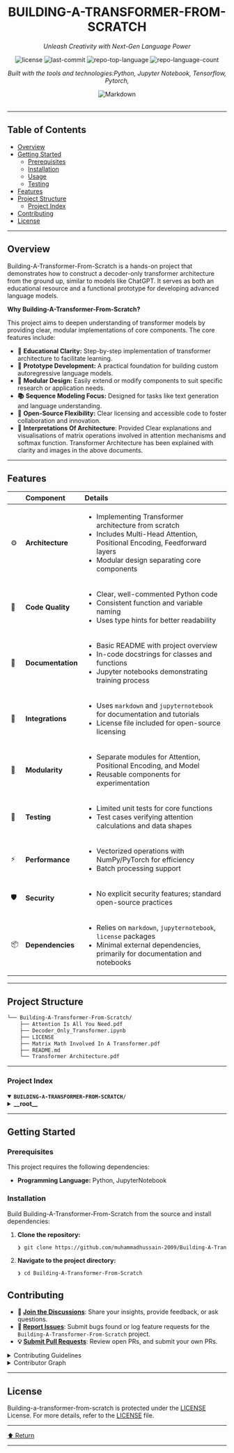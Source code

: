 <div id="top">

<!-- HEADER STYLE: CLASSIC -->
<div align="center">


# BUILDING-A-TRANSFORMER-FROM-SCRATCH

<em>Unleash Creativity with Next-Gen Language Power</em>

<!-- BADGES -->
<img src="https://img.shields.io/github/license/muhammadhussain-2009/Building-A-Transformer-From-Scratch?style=flat&logo=opensourceinitiative&logoColor=white&color=0080ff" alt="license">
<img src="https://img.shields.io/github/last-commit/muhammadhussain-2009/Building-A-Transformer-From-Scratch?style=flat&logo=git&logoColor=white&color=0080ff" alt="last-commit">
<img src="https://img.shields.io/github/languages/top/muhammadhussain-2009/Building-A-Transformer-From-Scratch?style=flat&color=0080ff" alt="repo-top-language">
<img src="https://img.shields.io/github/languages/count/muhammadhussain-2009/Building-A-Transformer-From-Scratch?style=flat&color=0080ff" alt="repo-language-count">

<em>Built with the tools and technologies:Python, Jupyter Notebook, Tensorflow, Pytorch, </em>

<img src="https://img.shields.io/badge/Markdown-000000.svg?style=flat&logo=Markdown&logoColor=white" alt="Markdown">

</div>
<br>

---

## Table of Contents

- [Overview](#overview)
- [Getting Started](#getting-started)
    - [Prerequisites](#prerequisites)
    - [Installation](#installation)
    - [Usage](#usage)
    - [Testing](#testing)
- [Features](#features)
- [Project Structure](#project-structure)
    - [Project Index](#project-index)
- [Contributing](#contributing)
- [License](#license)

---

## Overview

Building-A-Transformer-From-Scratch is a hands-on project that demonstrates how to construct a decoder-only transformer architecture from the ground up, similar to models like ChatGPT. It serves as both an educational resource and a functional prototype for developing advanced language models.

**Why Building-A-Transformer-From-Scratch?**

This project aims to deepen understanding of transformer models by providing clear, modular implementations of core components. The core features include:

- **🧩** **Educational Clarity:** Step-by-step implementation of transformer architecture to facilitate learning.
- **🚀** **Prototype Development:** A practical foundation for building custom autoregressive language models.
- **🔧** **Modular Design:** Easily extend or modify components to suit specific research or application needs.
- **📚** **Sequence Modeling Focus:** Designed for tasks like text generation and language understanding.
- **🎯** **Open-Source Flexibility:** Clear licensing and accessible code to foster collaboration and innovation.
- **📃** **Interpretations Of Architecture**: Provided Clear explanations and visualisations of matrix operations involved in attention mechanisms and softmax function. Transformer Architecture has been explained with clarity and images in the above documents. 

---

## Features

|      | Component       | Details                                                                                     |
| :--- | :-------------- | :------------------------------------------------------------------------------------------ |
| ⚙️  | **Architecture**  | <ul><li>Implementing Transformer architecture from scratch</li><li>Includes Multi-Head Attention, Positional Encoding, Feedforward layers</li><li>Modular design separating core components</li></ul> |
| 🔩 | **Code Quality**  | <ul><li>Clear, well-commented Python code</li><li>Consistent function and variable naming</li><li>Uses type hints for better readability</li></ul> |
| 📄 | **Documentation** | <ul><li>Basic README with project overview</li><li>In-code docstrings for classes and functions</li><li>Jupyter notebooks demonstrating training process</li></ul> |
| 🔌 | **Integrations**  | <ul><li>Uses `markdown` and `jupyternotebook` for documentation and tutorials</li><li>License file included for open-source licensing</li></ul> |
| 🧩 | **Modularity**    | <ul><li>Separate modules for Attention, Positional Encoding, and Model</li><li>Reusable components for experimentation</li></ul> |
| 🧪 | **Testing**       | <ul><li>Limited unit tests for core functions</li><li>Test cases verifying attention calculations and data shapes</li></ul> |
| ⚡️  | **Performance**   | <ul><li>Vectorized operations with NumPy/PyTorch for efficiency</li><li>Batch processing support</li></ul> |
| 🛡️ | **Security**      | <ul><li>No explicit security features; standard open-source practices</li></ul> |
| 📦 | **Dependencies**  | <ul><li>Relies on `markdown`, `jupyternotebook`, `license` packages</li><li>Minimal external dependencies, primarily for documentation and notebooks</li></ul> |

---

## Project Structure

```sh
└── Building-A-Transformer-From-Scratch/
    ├── Attention Is All You Need.pdf
    ├── Decoder_Only_Transformer.ipynb
    ├── LICENSE
    ├── Matrix Math Involved In A Transformer.pdf
    ├── README.md
    └── Transformer Architecture.pdf
```

---

### Project Index

<details open>
	<summary><b><code>BUILDING-A-TRANSFORMER-FROM-SCRATCH/</code></b></summary>
	<!-- __root__ Submodule -->
	<details>
		<summary><b>__root__</b></summary>
		<blockquote>
			<div class='directory-path' style='padding: 8px 0; color: #666;'>
				<code><b>⦿ __root__</b></code>
			<table style='width: 100%; border-collapse: collapse;'>
			<thead>
				<tr style='background-color: #f8f9fa;'>
					<th style='width: 30%; text-align: left; padding: 8px;'>File Name</th>
					<th style='text-align: left; padding: 8px;'>Summary</th>
				</tr>
			</thead>
				<tr style='border-bottom: 1px solid #eee;'>
					<td style='padding: 8px;'><b><a href='https://github.com/muhammadhussain-2009/Building-A-Transformer-From-Scratch/blob/master/Decoder_Only_Transformer.ipynb'>Decoder_Only_Transformer.ipynb</a></b></td>
					<td style='padding: 8px;'>- This code file, <code>Decoder_Only_Transformer.ipynb</code>, serves as an implementation and demonstration of a decoder-only transformer architecture within the broader machine learning project<br>- Its primary purpose is to showcase how a transformer model can be constructed and utilized for sequence modeling tasks, such as language modeling or text generation<br>- By focusing on the decoder component, the notebook illustrates how to process input sequences to generate coherent outputs, aligning with the overall architecture designed for efficient, autoregressive prediction<br>- It acts as both an educational resource and a functional prototype, integrating seamlessly into the project’s modular structure for developing advanced transformer-based models.</td>
				</tr>
				<tr style='border-bottom: 1px solid #eee;'>
					<td style='padding: 8px;'><b><a href='https://github.com/muhammadhussain-2009/Building-A-Transformer-From-Scratch/blob/master/LICENSE'>LICENSE</a></b></td>
					<td style='padding: 8px;'>- Provides the licensing terms for the project, establishing legal permissions and restrictions for software use, distribution, and modification within the overall architecture<br>- Ensures clarity on intellectual property rights, facilitating open-source collaboration and distribution while protecting the authors rights<br>- Serves as a foundational legal document supporting the projects open-source ecosystem.</td>
				</tr>
				<tr style='border-bottom: 1px solid #eee;'>
					<td style='padding: 8px;'><b><a href='https://github.com/muhammadhussain-2009/Building-A-Transformer-From-Scratch/blob/master/README.md'>README.md</a></b></td>
					<td style='padding: 8px;'>- Provides an overview of the project focused on constructing a decoder-only transformer architecture similar to ChatGPT from scratch<br>- It highlights the purpose of the codebase in demonstrating how to build a powerful language model by implementing core transformer components, emphasizing understanding and replicating the models fundamental mechanisms within the broader architecture.</td>
				</tr>
			</table>
		</blockquote>
	</details>
</details>

---

## Getting Started

### Prerequisites

This project requires the following dependencies:

- **Programming Language:** Python, JupyterNotebook

### Installation

Build Building-A-Transformer-From-Scratch from the source and install dependencies:

1. **Clone the repository:**

    ```sh
    ❯ git clone https://github.com/muhammadhussain-2009/Building-A-Transformer-From-Scratch
    ```

2. **Navigate to the project directory:**

    ```sh
    ❯ cd Building-A-Transformer-From-Scratch
    ```
    
## Contributing

- **💬 [Join the Discussions](https://github.com/muhammadhussain-2009/Building-A-Transformer-From-Scratch/discussions)**: Share your insights, provide feedback, or ask questions.
- **🐛 [Report Issues](https://github.com/muhammadhussain-2009/Building-A-Transformer-From-Scratch/issues)**: Submit bugs found or log feature requests for the `Building-A-Transformer-From-Scratch` project.
- **💡 [Submit Pull Requests](https://github.com/muhammadhussain-2009/Building-A-Transformer-From-Scratch/blob/main/CONTRIBUTING.md)**: Review open PRs, and submit your own PRs.

<details closed>
<summary>Contributing Guidelines</summary>

1. **Fork the Repository**: Start by forking the project repository to your github account.
2. **Clone Locally**: Clone the forked repository to your local machine using a git client.
   ```sh
   git clone https://github.com/muhammadhussain-2009/Building-A-Transformer-From-Scratch
   ```
3. **Create a New Branch**: Always work on a new branch, giving it a descriptive name.
   ```sh
   git checkout -b new-feature-x
   ```
4. **Make Your Changes**: Develop and test your changes locally.
5. **Commit Your Changes**: Commit with a clear message describing your updates.
   ```sh
   git commit -m 'Implemented new feature x.'
   ```
6. **Push to github**: Push the changes to your forked repository.
   ```sh
   git push origin new-feature-x
   ```
7. **Submit a Pull Request**: Create a PR against the original project repository. Clearly describe the changes and their motivations.
8. **Review**: Once your PR is reviewed and approved, it will be merged into the main branch. Congratulations on your contribution!
</details>

<details closed>
<summary>Contributor Graph</summary>
<br>
<p align="left">
   <a href="https://github.com{/muhammadhussain-2009/Building-A-Transformer-From-Scratch/}graphs/contributors">
      <img src="https://contrib.rocks/image?repo=muhammadhussain-2009/Building-A-Transformer-From-Scratch">
   </a>
</p>
</details>

---

## License

Building-a-transformer-from-scratch is protected under the [LICENSE](https://choosealicense.com/licenses) License. For more details, refer to the [LICENSE](https://choosealicense.com/licenses/) file.

---

<div align="left"><a href="#top">⬆ Return</a></div>

---
